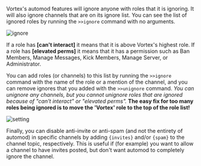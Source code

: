 Vortex's automod features will ignore anyone with roles that it is ignoring. It will also ignore channels that are on its ignore list. You can see the list of ignored roles by running the `>>ignore` command with no arguments.

![ignore](http://i.imgur.com/SCpgqoy.png)

If a role has **[can't interact]** it means that it is above Vortex's highest role. If a role has **[elevated perms]** it means that it has a permission such as Ban Members, Manage Messages, Kick Members, Manage Server, or Administrator.

You can add roles (or channels) to this list by running the `>>ignore` command with the name of the role or a mention of the channel, and you can remove ignores that you added with the `>>unignore` command. *You can unignore any channels, but you cannot unignore roles that are ignored because of "can't interact" or "elevated perms".* **The easy fix for too many roles being ignored is to move the 'Vortex' role to the top of the role list!**

![setting](http://i.imgur.com/rFtXQxu.png)

Finally, you can disable anti-invite or anti-spam (and not the entirety of automod) in specific channels by adding `{invites}` and/or `{spam}` to the channel topic, respectively. This is useful if (for example) you want to allow a channel to have invites posted, but don't want automod to completely ignore the channel.